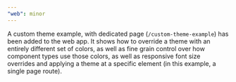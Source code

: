 ```yaml
---
"web": minor
---
```


A custom theme example, with dedicated page (`/custom-theme-example`) has been added to the web app. It shows how to override a theme with an entirely different set of colors, as well as fine grain control over how component types use those colors, as well as responsive font size overrides and applying a theme at a specific element (in this example, a single page route).
